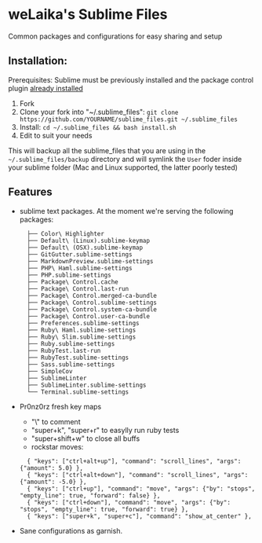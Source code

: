 weLaika's Sublime Files
===============================

Common packages and configurations for easy sharing and setup

## Installation:

Prerequisites: Sublime must be previously installed and the package control plugin [already installed](https://packagecontrol.io/installation)

1. Fork
2. Clone your fork into "~/.sublime_files":
   `git clone https://github.com/YOURNAME/sublime_files.git ~/.sublime_files`
3. Install:
  `cd ~/.sublime_files && bash install.sh`
5. Edit to suit your needs

This will backup all the sublime_files that you are using in the `~/.sublime_files/backup`
directory and will symlink the `User` foder inside your sublime folder (Mac and Linux supported, the latter poorly tested)

## Features

* sublime text packages. At the moment we're serving the following packages:

  ```
    ├── Color\ Highlighter
    ├── Default\ (Linux).sublime-keymap
    ├── Default\ (OSX).sublime-keymap
    ├── GitGutter.sublime-settings
    ├── MarkdownPreview.sublime-settings
    ├── PHP\ Haml.sublime-settings
    ├── PHP.sublime-settings
    ├── Package\ Control.cache
    ├── Package\ Control.last-run
    ├── Package\ Control.merged-ca-bundle
    ├── Package\ Control.sublime-settings
    ├── Package\ Control.system-ca-bundle
    ├── Package\ Control.user-ca-bundle
    ├── Preferences.sublime-settings
    ├── Ruby\ Haml.sublime-settings
    ├── Ruby\ Slim.sublime-settings
    ├── Ruby.sublime-settings
    ├── RubyTest.last-run
    ├── RubyTest.sublime-settings
    ├── Sass.sublime-settings
    ├── SimpleCov
    ├── SublimeLinter
    ├── SublimeLinter.sublime-settings
    └── Terminal.sublime-settings
    ```

* Pr0nz0rz fresh key maps
  * "\\\" to comment
  * "super+k", "super+r" to easylly run ruby tests
  * "super+shift+w" to close all buffs
  * rockstar moves:

  ```
    { "keys": ["ctrl+alt+up"], "command": "scroll_lines", "args": {"amount": 5.0} },
    { "keys": ["ctrl+alt+down"], "command": "scroll_lines", "args": {"amount": -5.0} },
    { "keys": ["ctrl+up"], "command": "move", "args": {"by": "stops", "empty_line": true, "forward": false} },
    { "keys": ["ctrl+down"], "command": "move", "args": {"by": "stops", "empty_line": true, "forward": true} },
    { "keys": ["super+k", "super+c"], "command": "show_at_center" },
  ```

* Sane configurations as garnish.
